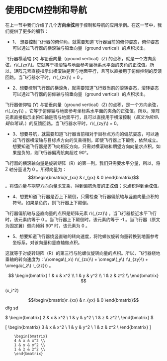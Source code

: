 # 使用DCM控制和导航
在上一节中我们介绍了几个**方向余弦**用于控制和导航的应用示例。在这一节中，我们提供了更多的细节：

- 1、 想要控制飞行器的俯仰角，就需要知道飞行器当前的俯仰姿态，俯仰姿态可以通过飞行器的横滚轴与铅垂向量（ground vertical）的点积求出。

飞行器横滚轴 (X) 与铅垂向量（ground vertical）(Z) 的点积，就是一个方向余弦，r\\(\_{zx}\\)。它就等于横滚轴与地面参考坐标系水平面的夹角的正弦值。所以，矩阵元素直接指示出横滚轴是否与地面平行，且可以直接用于俯仰控制的反馈回路。当飞行器水平时，r\\(\_{zx}\\) = 0 。

- 2、想要控制飞行器的横滚角，就需要知道飞行器当前的滚转姿态，滚转姿态可以通过飞行器的俯仰轴与铅垂向量（ground vertical）的点积求出。

飞行器俯仰轴 (Y) 与铅垂向量（ground vertical）(Z) 的点积，是一个方向余弦，r\\(\_{zy}\\) 。它等于俯仰轴与地面参考坐标系水平面的夹角的正弦值。所以，矩阵元素直接指示出俯仰轴是否与地面平行，且可以直接用于横滚控制（*原文为俯仰，疑似笔误。*）的反馈回路。当飞行器水平时，r\\(\_{zy}\\) = 0。

- 3、想要导航，就需要知道飞行器当前相对于目标点方向的偏航姿态，可以通过飞行器横滚轴与目标点方向的叉乘得到。即使飞行器上下颠倒，依然成立。想要知道飞行器是否飞向相反方向，只需对横滚轴和期望方向向量求点积。如果是负的，则飞行器偏离航向超过 90°。

飞行器的横滚轴向量是旋转矩阵（R）的第一列。我们只需要水平分量，所以，将 Z 轴分量设为 0 。所得向量为：$$\begin{bmatrix}r_{xx} & r_{yx} & 0 \end{bmatrix}$$ 。将该向量与期望方向向量求叉乘，得到偏航角度的正弦值；求点积得到余弦值。

- 4、想要知道飞行器是否上下颠倒，只需检查飞行器偏航轴与竖直向量点积的符号。如果是负的，则飞行器上下颠倒。

飞行器偏航轴与竖直向量的点积是矩阵元素 r\\(\_{zz}\\) 。当飞行器接近水平飞行时，该元素约等于 0 。当飞行器上下颠倒时，该元素约等于 -1 。当飞行器（原文为固定翼）侧向倾斜 90° 时，该元素为 0 。

- 5、想要知道飞行器绕竖直轴的转向速度，将陀螺仪旋转向量转换到地面参考坐标系，对该向量和竖直轴做点积。

这就等于对旋转矩阵（R）的第三行与陀螺仪旋转向量的点积。所以，飞行器绕地垂轴的转向速度为：\\(\omega\\(\_x\\) r\\(\_{zx}\\) + \omega\\(\_y\\) r\\(\_{zy}\\) + \omega\\(\_z\\) r_{zz}\\) 。

$$
        \begin{bmatrix}
        1 & x & x^2 \\
        1 & y & y^2 \\
        1 & z & z^2 \\
        \end{bmatrix}
$$

(x_i^2)

$$\begin{bmatrix}r_{xx} & r_{yx} & 0 \end{bmatrix}$$dfg sd

$
        \begin{bmatrix}
        2 & x & x^2 \\
        1 & y & y^2 \\
        1 & z & z^2 \\
        \end{bmatrix}
$

\[
        \begin{bmatrix}
        3 & x & x^2 \\
        1 & y & y^2 \\
        1 & z & z^2 \\
        \end{bmatrix}
\]


        \begin{bmatrix}
        4 & x & x^2 \\
        1 & y & y^2 \\
        1 & z & z^2 \\
        \end{bmatrix}
